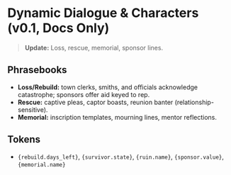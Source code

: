 # Dynamic Dialogue & Characters (v0.1, Docs Only)

> **Update:** Loss, rescue, memorial, sponsor lines.

## Phrasebooks
- **Loss/Rebuild:** town clerks, smiths, and officials acknowledge catastrophe; sponsors offer aid keyed to rep.
- **Rescue:** captive pleas, captor boasts, reunion banter (relationship-sensitive).
- **Memorial:** inscription templates, mourning lines, mentor reflections.

## Tokens
- `{rebuild.days_left}`, `{survivor.state}`, `{ruin.name}`, `{sponsor.value}`, `{memorial.name}`
